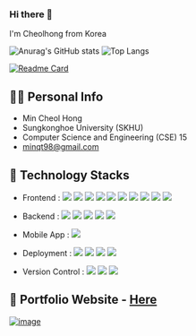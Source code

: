 ### Hi there 👋

I'm Cheolhong from Korea

![Anurag's GitHub stats](https://github-readme-stats.vercel.app/api?username=mincheolhong&show_icons=true&theme=gruvbox_light&hide=stars)
![Top Langs](https://github-readme-stats.vercel.app/api/top-langs/?username=mincheolhong&theme=gruvbox_light&layout=compact)

[![Readme Card](https://github-readme-stats.vercel.app/api/pin/?username=mincheolhong&repo=Portfolio&theme=gruvbox_light)](https://github.com/mincheolhong/Portfolio)

## 🙋‍♂️ Personal Info
- Min Cheol Hong
- Sungkonghoe University (SKHU)
- Computer Science and Engineering (CSE) 15
- minqt98@gmail.com

## 🔨 Technology Stacks
- Frontend : 
<span><img src="https://img.shields.io/badge/HTML-e34f26?style=flat&logo=html5&logoColor=white"/></span>
<span><img src="https://img.shields.io/badge/CSS-1572b6?style=flat&logo=css3&logoColor=white"/></span>
<span><img src="https://img.shields.io/badge/JavaScript-dbab09?style=flat&logo=javascript&logoColor=white"/></span>
<span><img src="https://img.shields.io/badge/TypeScript-3178C6?style=flat&logo=typescript&logoColor=white"/></span>
<span><img src="https://img.shields.io/badge/Sass-cc6699?style=flat&logo=sass&logoColor=white"/></span>
<span><img src="https://img.shields.io/badge/Styled_Components-DB7093?style=flat&logo=styled-components&logoColor=white"/></span>
<span><img src="https://img.shields.io/badge/React-61dafb?style=flat&logo=react&logoColor=white"/></span>
<span><img src="https://img.shields.io/badge/Redux-764abc?style=flat&logo=redux&logoColor=white"/></span>
<span><img src="https://img.shields.io/badge/jQuery-0769ad?style=flat&logo=jquery&logoColor=white"/></span>
<span><img src="https://img.shields.io/badge/Next.js-000000?style=flat&logo=Next.js&logoColor=white"/></span><br/>

- Backend : 
<span><img src="https://img.shields.io/badge/Express-000000?style=flat&logo=Express&logoColor=white"/></span>
<span><img src="https://img.shields.io/badge/Spring-6DB33F?style=flat&logo=Spring&logoColor=white"/></span>
<span><img src="https://img.shields.io/badge/Spring Boot-6DB33F?style=flat&logo=Spring Boot&logoColor=white"/></span>
<span><img src="https://img.shields.io/badge/Python-3776AB?style=flat&logo=python&logoColor=white"/></span>
<span><img src="https://img.shields.io/badge/Django-092e20?style=flat&logo=django&logoColor=white"/></span><br/>

- Mobile App : <span><img src="https://img.shields.io/badge/Android-3DDC84?style=flat&logo=Android&logoColor=white"/></span><br/>

- Deployment : <span><img src="https://img.shields.io/badge/AWS-232f3e?style=flat&logo=amazon-aws&logoColor=white"/></span> 
<span><img src="https://img.shields.io/badge/Netlify-00c7b7?style=flat&logo=netlify&logoColor=white"/></span>
<span><img src="https://img.shields.io/badge/Vercel-000000?style=flat&logo=vercel&logoColor=white"/></span>
<span><img src="https://img.shields.io/badge/Docker-2496ED?style=flat&logo=docker&logoColor=white"/></span><br/>

- Version Control : <span><img src="https://img.shields.io/badge/Git-f05032?style=flat&logo=git&logoColor=white"/></span>
<span><img src="https://img.shields.io/badge/GitHub-181717?style=flat&logo=github&logoColor=white"/></span>
<span><img src="https://img.shields.io/badge/Subversion-809CC9?style=flat&logo=Subversion&logoColor=white"/></span><br/>

## 📝 Portfolio Website - <a href="https://dev-mch.com">Here</a>
[![image](https://user-images.githubusercontent.com/45938634/181880487-42184ba0-2565-49b2-aaad-e3076ccef714.PNG)](https://dev-mch.com)
